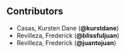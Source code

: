 ## Contributors
- Casas, Kursten Dane (**@kurstdane**)
- Revilleza, Frederick (**@blissfuljuan**)
- Revilleza, Frederick (**@juantojuan**)